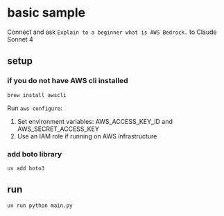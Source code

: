 # basic sample

Connect and ask `Explain to a beginner what is AWS Bedrock.` to Claude Sonnet 4

## setup

### if you do not have AWS cli installed

```shell
brew install awscli
```

Run `aws configure`:

1. Set environment variables: AWS_ACCESS_KEY_ID and AWS_SECRET_ACCESS_KEY
2. Use an IAM role if running on AWS infrastructure

### add boto library

```shell
uv add boto3
```

## run

```shell
uv run python main.py
```
